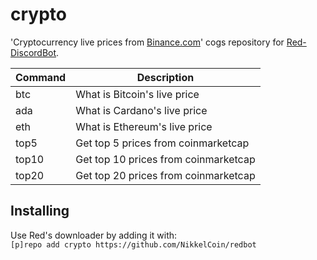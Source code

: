 # crypto
'Cryptocurrency live prices from [Binance.com](https://www.binance.com)' cogs repository for [Red-DiscordBot](https://github.com/Twentysix26/Red-DiscordBot).

Command | Description
------- | ----------------------------------------- |
btc     | What is Bitcoin's live price
ada     | What is Cardano's live price
eth     | What is Ethereum's live price
top5    | Get top 5 prices from coinmarketcap
top10   | Get top 10 prices from coinmarketcap
top20   | Get top 20 prices from coinmarketcap

## Installing
Use Red's downloader by adding it with:  
`[p]repo add crypto https://github.com/NikkelCoin/redbot`
